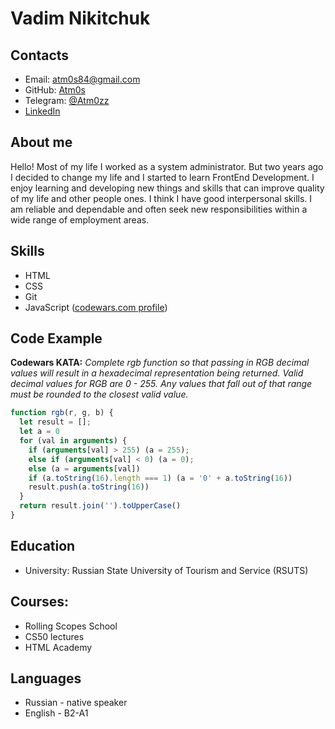 # Vadim Nikitchuk

## Contacts


- Email: atm0s84@gmail.com
- GitHub: [Atm0s](https://github.com/Atm0s)
- Telegram: [@Atm0zz](https://t.me/Atm0zz)
- [LinkedIn](https://www.linkedin.com/in/vadim-nikitchuk-17256173/)<br>

## About me
Hello! Most of my life I worked as a system administrator. But two years ago I decided to change my life and I started to learn FrontEnd Development. 
I enjoy learning and developing new things and skills that can improve quality of my life and other people ones. I think I have good interpersonal skills. I am reliable and dependable and often seek new responsibilities within a wide range of employment areas.

## Skills
- HTML
- CSS
- Git
- JavaScript ([codewars.com profile](https://www.codewars.com/users/Atm0s/stats))

## Code Example
**Codewars KATA:**
*Complete rgb function so that passing in RGB decimal values will result in a hexadecimal representation being returned. Valid decimal values for RGB are 0 - 255. Any values that fall out of that range must be rounded to the closest valid value.*

```javascript
function rgb(r, g, b) {
  let result = [];
  let a = 0
  for (val in arguments) {
    if (arguments[val] > 255) (a = 255);
    else if (arguments[val] < 0) (a = 0);
    else (a = arguments[val])
    if (a.toString(16).length === 1) (a = '0' + a.toString(16))
    result.push(a.toString(16)) 
  }
  return result.join('').toUpperCase()
}
```

## Education
- University: Russian State University of Tourism and Service (RSUTS)

## Courses:
- Rolling Scopes School
- CS50 lectures
- HTML Academy

## Languages
- Russian - native speaker
- English - B2-A1